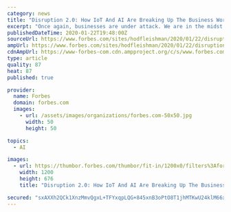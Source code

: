 ```yaml
---
category: news
title: "Disruption 2.0: How IoT And AI Are Breaking Up The Business World"
excerpt: "Once again, businesses are under attack. We are in the midst of \"Disruption 2.0,\" and this time, the attack comes from within. Previously, in the age of Disruption 1.0, startups were spearheading the battle against established businesses."
publishedDateTime: 2020-01-22T19:48:00Z
sourceUrl: https://www.forbes.com/sites/hodfleishman/2020/01/22/disruption-20-how-iot-and-ai-are-breaking-up-the-business-world/
ampUrl: https://www.forbes.com/sites/hodfleishman/2020/01/22/disruption-20-how-iot-and-ai-are-breaking-up-the-business-world/amp/
cdnAmpUrl: https://www-forbes-com.cdn.ampproject.org/c/s/www.forbes.com/sites/hodfleishman/2020/01/22/disruption-20-how-iot-and-ai-are-breaking-up-the-business-world/amp/
type: article
quality: 87
heat: 87
published: true

provider:
  name: Forbes
  domain: forbes.com
  images:
    - url: /assets/images/organizations/forbes.com-50x50.jpg
      width: 50
      height: 50

topics:
  - AI

images:
  - url: https://thumbor.forbes.com/thumbor/fit-in/1200x0/filters%3Aformat%28jpg%29/https%3A%2F%2Fspecials-images.forbesimg.com%2Fimageserve%2F1192770754%2F0x0.jpg%3FcropX1%3D0%26cropX2%3D3500%26cropY1%3D177%26cropY2%3D2147
    width: 1200
    height: 676
    title: "Disruption 2.0: How IoT And AI Are Breaking Up The Business World"

secured: "sxAXXh2QCk1XnzMmvQgxL+TFYxqpLQG+845xnB3oPtO8T1jhMTKwU24klM66xzI6O1sUubze5A4sTtf66keVZ0TLNLIbGDD6JHKpQIT1uHhHiujL+2Yn+ZSwmRDhlmomwx1g1whr9f78BWvPowzSKCnkLMhSs1SRUfAdQwgFoyyhmmJbYskWwv4na5/SS58AXsSk6nI/s+khgbQyh0EayWFWeufowMmAO0tuJODD2mi1avBUqNvod7FO54rRydKKp+OuaqpZ54l6G31sfCeqgRXkIGcBItv5PYkfsh95Uf0cd67iBhMRpdM6tO0ZTaW5L3MnlpohXNBkPN25KEi6l+dpDCZmboZikgHHsV+ETZ5VJAWLtdZUr6xb+YHABAmdZPN/LaJusIPe0Z7FVqjL8wJd/J8UOrCuYHAbBF5q7RgPtWawtOXLDmxDpTciB2/sKWXM8pQsM0pB+88OkOMqlg==;HAnWgEzAuteIDOqtW+OtUQ=="
---
```


